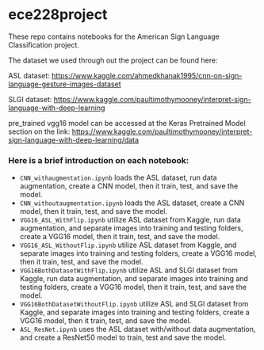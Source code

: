 # ece228project

These repo contains notebooks for the American Sign Language Classification project.

The dataset we used through out the project can be found here:

ASL dataset: https://www.kaggle.com/ahmedkhanak1995/cnn-on-sign-language-gesture-images-dataset

SLGI dataset: https://www.kaggle.com/paultimothymooney/interpret-sign-language-with-deep-learning

pre_trained vgg16 model can be accessed at the Keras Pretrained Model section on the link: https://www.kaggle.com/paultimothymooney/interpret-sign-language-with-deep-learning/data

### Here is a brief introduction on each notebook:

- `CNN_withaugmentation.ipynb` loads the ASL dataset, run data augmentation, create a CNN model, then it train, test, and save the model.
- `CNN_withoutaugmentation.ipynb` loads the ASL dataset, create a CNN model, then it train, test, and save the model.
- `VGG16_ASL_WithFlip.ipynb` utilize ASL dataset from Kaggle, run data augmentation, and separate images into training and testing folders, create a VGG16 model, then it train, test, and save the model.
- `VGG16_ASL_WithoutFlip.ipynb` utilize ASL dataset from Kaggle, and separate images into training and testing folders, create a VGG16 model, then it train, test, and save the model.
- `VGG16BothDatasetWithFlip.ipynb`  utilize ASL and SLGI dataset from Kaggle, run data augmentation, and separate images into training and testing folders, create a VGG16 model, then it train, test, and save the model.
- `VGG16BothDatasetWithoutFlip.ipynb`  utilize ASL and SLGI dataset from Kaggle, and separate images into training and testing folders, create a VGG16 model, then it train, test, and save the model.
- `ASL_ResNet.ipynb` uses the ASL dataset with/without data augmentation, and create a ResNet50 model to train, test and save the model.

